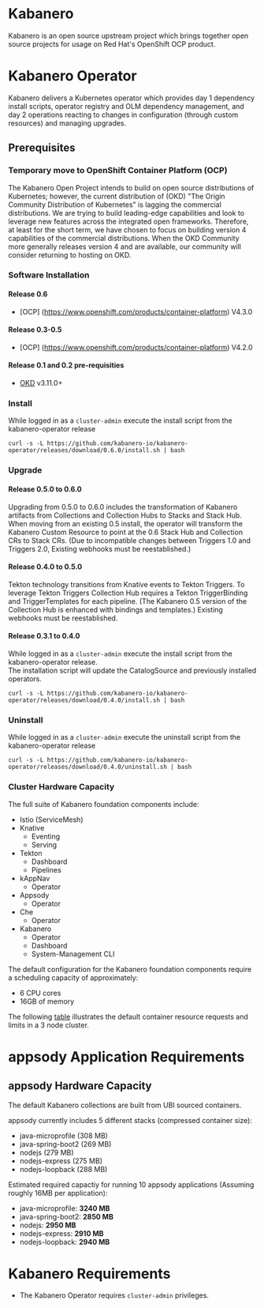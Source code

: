 # Kabanero

Kabanero is an open source upstream project which brings together open source projects for usage on Red Hat's OpenShift OCP product. 

# Kabanero Operator

Kabanero delivers a Kubernetes operator which provides day 1 dependency install scripts, operator registry and OLM dependency management, and day 2 operations reacting to changes in configuration (through custom resources) and managing upgrades.

## Prerequisites 

### Temporary move to OpenShift Container Platform (OCP)

The Kabanero Open Project intends to build on open source distributions of Kubernetes; however, the current distribution of (OKD) "The Origin Community Distribution of Kubernetes" is lagging the commercial distributions.   We are trying to build leading-edge capabilities and look to leverage new features across the integrated open frameworks.  Therefore, at least for the short term, we have chosen to focus on building version 4 capabilities of the commercial distributions.  When the OKD Community more generally releases version 4 and are available, our community will consider returning to hosting on OKD.

### Software Installation

#### Release 0.6

 - [OCP] (https://www.openshift.com/products/container-platform)  V4.3.0

#### Release 0.3-0.5

 - [OCP] (https://www.openshift.com/products/container-platform)  V4.2.0

#### Release 0.1 and 0.2 pre-requisities

- [OKD](https://www.okd.io/) v3.11.0+

### Install

While logged in as a `cluster-admin` execute the install script from the kabanero-operator release

`curl -s -L https://github.com/kabanero-io/kabanero-operator/releases/download/0.6.0/install.sh | bash`

### Upgrade 

#### Release 0.5.0 to 0.6.0

Upgrading from 0.5.0 to 0.6.0 includes the transformation of Kabanero artifacts from Collections and Collection Hubs to Stacks and Stack Hub.  When moving from an existing 0.5 install, the operator will transform the Kabanero Custom Resource to point at the 0.6 Stack Hub and Collection CRs to Stack CRs.  (Due to incompatible changes between Triggers 1.0 and Triggers 2.0, Existing webhooks must be reestablished.)

#### Release 0.4.0 to 0.5.0

Tekton technology transitions from Knative events to Tekton Triggers.  To leverage Tekton Triggers Collection Hub requires a Tekton TriggerBinding and TriggerTemplates for each pipeline.  (The Kabanero 0.5 version of the Collection Hub is enhanced with bindings and templates.)  Existing webhooks must be reestablished.

#### Release 0.3.1 to 0.4.0

While logged in as a `cluster-admin` execute the install script from the kabanero-operator release.  
The installation script will update the CatalogSource and previously installed operators.  

`curl -s -L https://github.com/kabanero-io/kabanero-operator/releases/download/0.4.0/install.sh | bash`

### Uninstall

While logged in as a `cluster-admin` execute the uninstall script from the kabanero-operator release

`curl -s -L https://github.com/kabanero-io/kabanero-operator/releases/download/0.4.0/uninstall.sh | bash`

### Cluster Hardware Capacity

The full suite of Kabanero foundation components include: 
  - Istio (ServiceMesh)
  - Knative 
    - Eventing
    - Serving
  - Tekton 
    - Dashboard
    - Pipelines
  - kAppNav
    - Operator
  - Appsody
    - Operator
  - Che
    - Operator
  - Kabanero
    - Operator
    - Dashboard
    - System-Management CLI

The default configuration for the Kabanero foundation components require a scheduling capacity of approximately:
  - 6 CPU cores
  - 16GB of memory


The following [table](prereq-details.md) illustrates the default container resource requests and limits in a 3 node cluster.

# appsody Application Requirements

## appsody Hardware Capacity

The default Kabanero collections are built from UBI sourced containers.

appsody currently includes 5 different stacks (compressed container size):
  - java-microprofile (308 MB)
  - java-spring-boot2 (269 MB)
  - nodejs (279 MB)
  - nodejs-express (275 MB)
  - nodejs-loopback (288 MB)
  
 Estimated required capactiy for running 10 appsody applications (Assuming roughly 16MB per application):
  - java-microprofile: **3240 MB**
  - java-spring-boot2: **2850 MB**
  - nodejs: **2950 MB**
  - nodejs-express: **2910 MB**
  - nodejs-loopback:  **2940 MB**
 
 # Kabanero Requirements

  - The Kabanero Operator requires `cluster-admin` privileges.
 
